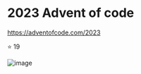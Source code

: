 # 2023 Advent of code

https://adventofcode.com/2023

:star: 19

![image](https://github.com/user-attachments/assets/8ea8064b-96c2-43cc-a830-310b910777e4)
